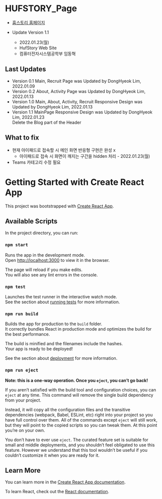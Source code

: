 # HUFSTORY_Page

- [훕스토리 홈페이지](https://hufstory.github.io "Hufstory HomePage")

- Update Version 1.1
    - 2022.01.23(월)
    - HufStory Web Site
    - 컴퓨터전자시스템공학부 임동혁
    
    

## Last Updates
- Version 0.1 Main, Recruit Page was Updated by DongHyeok Lim, 2022.01.09
- Version 0.2 About, Activity Page was Updated by DongHyeok Lim, 2022.01.13
- Version 1.0 Main, About, Activity, Recruit Responsive Design was Updated by DongHyeok Lim, 2022.01.13
- Version 1.1 MainPage Responsive Design was Updated by DongHyeok Lim, 2022.01.23  
    Delete the Blog part of the Header

## What to fix
- 현재 아이패드로 접속할 시 메인 화면 반응형 구현은 완성 x
    - 아이패드로 접속 시 화면이 깨지는 구간을 hidden 처리 - 2022.01.23(월)
- Teams 카테고리 수정 필요


# Getting Started with Create React App

This project was bootstrapped with [Create React App](https://github.com/facebook/create-react-app).

## Available Scripts

In the project directory, you can run:

### `npm start`

Runs the app in the development mode.\
Open [http://localhost:3000](http://localhost:3000) to view it in the browser.

The page will reload if you make edits.\
You will also see any lint errors in the console.

### `npm test`

Launches the test runner in the interactive watch mode.\
See the section about [running tests](https://facebook.github.io/create-react-app/docs/running-tests) for more information.

### `npm run build`

Builds the app for production to the `build` folder.\
It correctly bundles React in production mode and optimizes the build for the best performance.

The build is minified and the filenames include the hashes.\
Your app is ready to be deployed!

See the section about [deployment](https://facebook.github.io/create-react-app/docs/deployment) for more information.

### `npm run eject`

**Note: this is a one-way operation. Once you `eject`, you can’t go back!**

If you aren’t satisfied with the build tool and configuration choices, you can `eject` at any time. This command will remove the single build dependency from your project.

Instead, it will copy all the configuration files and the transitive dependencies (webpack, Babel, ESLint, etc) right into your project so you have full control over them. All of the commands except `eject` will still work, but they will point to the copied scripts so you can tweak them. At this point you’re on your own.

You don’t have to ever use `eject`. The curated feature set is suitable for small and middle deployments, and you shouldn’t feel obligated to use this feature. However we understand that this tool wouldn’t be useful if you couldn’t customize it when you are ready for it.

## Learn More

You can learn more in the [Create React App documentation](https://facebook.github.io/create-react-app/docs/getting-started).

To learn React, check out the [React documentation](https://reactjs.org/).
